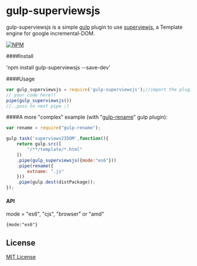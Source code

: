 # gulp-superviewsjs
gulp-superviewsjs is a simple [gulp](https://github.com/wearefractal/gulp) plugin to use <a href="https://github.com/davidjamesstone/superviews.js">superviewjs</a>, a Template engine for google incremental-DOM.

[![NPM](https://nodei.co/npm/gulp-superviewsjs.png?downloads=true&downloadRank=true&stars=true)](https://nodei.co/npm/gulp-superviewsjs/)

####Install

'npm install gulp-superviewsjs --save-dev'

####Usage

```js
var gulp_superviewsjs = require('gulp-superviewsjs');//import the plugin
// your code here!!
pipe(gulp_superviewsjs())
//..pass to next pipe ;)
```

####A more "complex" example (with "<a href="https://www.npmjs.com/package/gulp-rename">gulp-rename</a>" gulp plugin):

```js
var rename = require("gulp-rename");

gulp.task('superviews2IDOM',function(){
    return gulp.src([
        "/**/template/*.html"
    ])
    .pipe(gulp_superviewsjs({mode:"es6"}))
    .pipe(rename({
        extname: ".js"
    }))
    .pipe(gulp.dest(distPackage));
});
```

#### API
mode = "es6", "cjs", "browser" or "amd"
```
{mode:"es6"}
```

## License

[MIT License](http://en.wikipedia.org/wiki/MIT_License)
